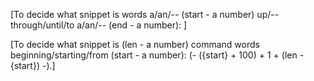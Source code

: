 [To decide what snippet is words a/an/-- (start - a number) up/-- through/until/to a/an/-- (end - a number): ]

[To decide what snippet is (len - a number) command words beginning/starting/from (start - a number): (- ({start} + 100) + 1 + (len - {start}) -).]


